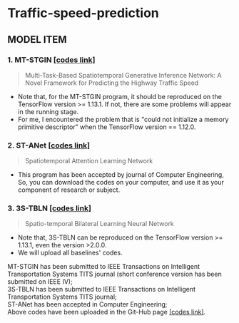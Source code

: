 # Traffic-speed-prediction

## MODEL ITEM
### 1. MT-STGIN [[codes link]](https://github.com/zouguojian/Traffic-speed-prediction/tree/main/MT-STGIN)
>Multi-Task-Based Spatiotemporal Generative Inference Network: A Novel Framework for Predicting the Highway Traffic Speed

* Note that, for the MT-STGIN program, it should be reproduced on the TensorFlow version >= 1.13.1. 
If not, there are some problems will appear in the running stage.
* For me, I encountered the problem that is "could not initialize a memory primitive descriptor"
 when the TensorFlow version == 1.12.0.

### 2. ST-ANet [[codes link]](https://github.com/zouguojian/Traffic-speed-prediction/tree/main/ST-ANet)
>Spatiotemporal Attention Learning Network
* This program has been accepted by journal of Computer Engineering, So, you can download the codes on your
computer, and use it as your component of research or subject.

### 3. 3S-TBLN [[codes link]](https://github.com/zouguojian/Traffic-speed-prediction/tree/main/3S-TBLN)
>Spatio-temporal Bilateral Learning Neural Network
* Note that, 3S-TBLN can be reproduced on the TensorFlow version >= 1.13.1, even the version >2.0.0. 
* We will upload all baselines' codes.


MT-STGIN has been submitted to IEEE Transactions on Intelligent Transportation Systems TITS journal (short conference version has been submitted on IEEE IV);  
3S-TBLN has been submitted to IEEE Transactions on Intelligent Transportation Systems TITS journal;   
ST-ANet has been accepted in Computer Engineering;  
Above codes have been uploaded in the Git-Hub page [[codes link]](https://github.com/zouguojian/Traffic-speed-prediction).  
